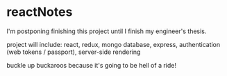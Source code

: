 # reactNotes

I'm postponing finishing this project until I finish my engineer's thesis. 

project will include: react, redux, mongo database, express, authentication (web tokens / passport), server-side rendering

buckle up buckaroos because it's going to be hell of a ride!
